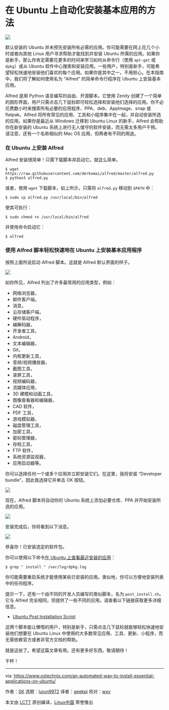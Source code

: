 [#]: collector: (lujun9972)
[#]: translator: (geekpi)
[#]: reviewer: (wxy)
[#]: publisher: ( )
[#]: url: ( )
[#]: subject: (An Automated Way To Install Essential Applications On Ubuntu)
[#]: via: (https://www.ostechnix.com/an-automated-way-to-install-essential-applications-on-ubuntu/)
[#]: author: (SK https://www.ostechnix.com/author/sk/)

在 Ubuntu 上自动化安装基本应用的方法
======

![](https://www.ostechnix.com/wp-content/uploads/2019/02/alfred-720x340.png)

默认安装的 Ubuntu 并未预先安装所有必需的应用。你可能需要在网上花几个小时或者向其他 Linux 用户寻求帮助才能找到并安装 Ubuntu 所需的应用。如果你是新手，那么你肯定需要花更多的时间来学习如何从命令行（使用 `apt-get` 或 `dpkg`）或从 Ubuntu 软件中心搜索和安装应用。一些用户，特别是新手，可能希望轻松快速地安装他们喜欢的每个应用。如果你是其中之一，不用担心。在本指南中，我们将了解如何使用名为 “Alfred” 的简单命令行程序在 Ubuntu 上安装基本应用。

Alfred 是用 Python 语言编写的自由、开源脚本。它使用 Zenity 创建了一个简单的图形界面，用户只需点击几下鼠标即可轻松选择和安装他们选择的应用。你不必花费数小时来搜索所有必要的应用程序、PPA、deb、AppImage、snap 或 flatpak。Alfred 将所有常见的应用、工具和小程序集中在一起，并自动安装所选的应用。如果你是最近从 Windows 迁移到 Ubuntu Linux 的新手，Alfred 会帮助你在新安装的 Ubuntu 系统上进行无人值守的软件安装，而无需太多用户干预。请注意，还有一个名称相似的 Mac OS 应用，但两者有不同的用途。

### 在 Ubuntu 上安装 Alfred

Alfred 安装很简单！只需下载脚本并启动它。就这么简单。

```
$ wget https://raw.githubusercontent.com/derkomai/alfred/master/alfred.py
$ python3 alfred.py
```

或者，使用 `wget` 下载脚本，如上所示，只需将 `alfred.py` 移动到 `$PATH` 中：

```
$ sudo cp alfred.py /usr/local/bin/alfred
```

使其可执行：

```
$ sudo chmod +x /usr/local/bin/alfred
```

并使用命令启动它：

```
$ alfred
```

### 使用 Alfred 脚本轻松快速地在 Ubuntu 上安装基本应用程序

按照上面所说启动 Alfred 脚本。这就是 Alfred 默认界面的样子。

![][2]

如你所见，Alfred 列出了许多最常用的应用类型，例如：

  * 网络浏览器，
  * 邮件客户端，
  * 消息，
  * 云存储客户端，
  * 硬件驱动程序，
  * 编解码器，
  * 开发者工具，
  * Android，
  * 文本编辑器，
  * Git，
  * 内核更新工具，
  * 音频/视频播放器，
  * 截图工具，
  * 录屏工具，
  * 视频编码器，
  * 流媒体应用，
  * 3D 建模和动画工具，
  * 图像查看器和编辑器，
  * CAD 软件，
  * PDF 工具，
  * 游戏模拟器，
  * 磁盘管理工具，
  * 加密工具，
  * 密码管理器，
  * 存档工具，
  * FTP 软件，
  * 系统资源监视器，
  * 应用启动器等。

你可以选择任何一个或多个应用并立即安装它们。在这里，我将安装 “Developer bundle”，因此我选择它并单击 OK 按钮。

![][3]

现在，Alfred 脚本将自动你的 Ubuntu 系统上添加必要仓库、PPA 并开始安装所选的应用。

![][4]

安装完成后，你将看到以下消息。

![][5]

恭喜你！已安装选定的软件包。

你可以使用以下命令[在 Ubuntu 上查看最近安装的应用][6]：

```
$ grep " install " /var/log/dpkg.log
```

你可能需要重启系统才能使用某些已安装的应用。类似地，你可以方便地安装列表中的任何程序。

提示一下，还有一个由不同的开发人员编写的类似脚本，名为 `post_install.sh`。它与 Alfred 完全相同，但提供了一些不同的应用。请查看以下链接获取更多详细信息。

- [Ubuntu Post Installation Script](https://www.ostechnix.com/ubuntu-post-installation-script/)

这两个脚本能让懒惰的用户，特别是新手，只需点击几下鼠标就能够轻松快速地安装他们想要在 Ubuntu Linux 中使用的大多数常见应用、工具、更新、小程序，而无需依赖官方或者非官方文档的帮助。

就是这些了。希望这篇文章有用。还有更多好东西。敬请期待！

干杯！



--------------------------------------------------------------------------------

via: https://www.ostechnix.com/an-automated-way-to-install-essential-applications-on-ubuntu/

作者：[SK][a]
选题：[lujun9972][b]
译者：[geekpi](https://github.com/geekpi)
校对：[wxy](https://github.com/wxy)

本文由 [LCTT](https://github.com/LCTT/TranslateProject) 原创编译，[Linux中国](https://linux.cn/) 荣誉推出

[a]: https://www.ostechnix.com/author/sk/
[b]: https://github.com/lujun9972
[1]: data:image/gif;base64,R0lGODlhAQABAIAAAAAAAP///yH5BAEAAAAALAAAAAABAAEAAAIBRAA7
[2]: http://www.ostechnix.com/wp-content/uploads/2019/02/alfred-1.png
[3]: http://www.ostechnix.com/wp-content/uploads/2019/02/alfred-2.png
[4]: http://www.ostechnix.com/wp-content/uploads/2019/02/alfred-4.png
[5]: http://www.ostechnix.com/wp-content/uploads/2019/02/alfred-5-1.png
[6]: https://www.ostechnix.com/list-installed-packages-sorted-installation-date-linux/
